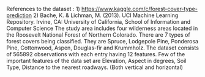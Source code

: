 References to the dataset : 1) https://www.kaggle.com/c/forest-cover-type-prediction 
                            2) Bache, K. & Lichman, M. (2013). UCI Machine Learning Repository. Irvine, CA: University of California, School of Information and Computer Science 
The study area includes four wilderness areas located in the Roosevelt National Forest of Northern Colorado. 
There are 7 types of forest covers being classified. They are Spruce, Lodgepole Pine, Ponderosa Pine, Cottonwood, Aspen, Douglas-fir and Krummholz.
The dataset consists of 565892 observations with each entry having 12 features.  Few of the important features of the data set are Elevation, Aspect in degrees, Soil Type, Distance to the nearest roadways. (Both vertical and horizontal)
